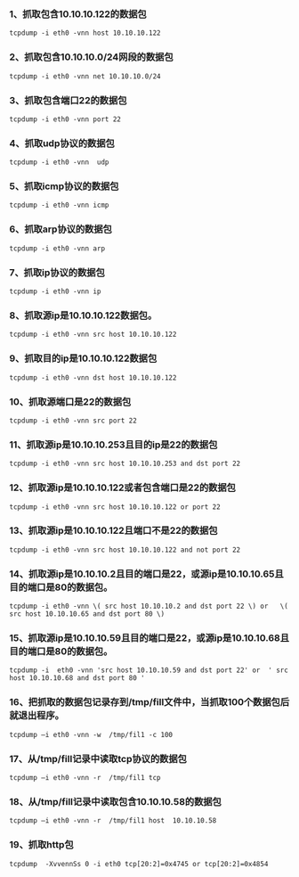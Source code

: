 ### 1、抓取包含10.10.10.122的数据包 
```
tcpdump -i eth0 -vnn host 10.10.10.122
```
### 2、抓取包含10.10.10.0/24网段的数据包
```
tcpdump -i eth0 -vnn net 10.10.10.0/24
```
### 3、抓取包含端口22的数据包
```
tcpdump -i eth0 -vnn port 22
```
### 4、抓取udp协议的数据包
```
tcpdump -i eth0 -vnn  udp
```
### 5、抓取icmp协议的数据包
```
tcpdump -i eth0 -vnn icmp
```
### 6、抓取arp协议的数据包
```
tcpdump -i eth0 -vnn arp
```
### 7、抓取ip协议的数据包
```
tcpdump -i eth0 -vnn ip
```
### 8、抓取源ip是10.10.10.122数据包。
```
tcpdump -i eth0 -vnn src host 10.10.10.122
```
### 9、抓取目的ip是10.10.10.122数据包
```
tcpdump -i eth0 -vnn dst host 10.10.10.122
```
### 10、抓取源端口是22的数据包
```
tcpdump -i eth0 -vnn src port 22
```
### 11、抓取源ip是10.10.10.253且目的ip是22的数据包
```
tcpdump -i eth0 -vnn src host 10.10.10.253 and dst port 22
```
### 12、抓取源ip是10.10.10.122或者包含端口是22的数据包
```
tcpdump -i eth0 -vnn src host 10.10.10.122 or port 22
```
### 13、抓取源ip是10.10.10.122且端口不是22的数据包
```
tcpdump -i eth0 -vnn src host 10.10.10.122 and not port 22
```
### 14、抓取源ip是10.10.10.2且目的端口是22，或源ip是10.10.10.65且目的端口是80的数据包。
```
tcpdump -i eth0 -vnn \( src host 10.10.10.2 and dst port 22 \) or   \( src host 10.10.10.65 and dst port 80 \)
```
### 15、抓取源ip是10.10.10.59且目的端口是22，或源ip是10.10.10.68且目的端口是80的数据包。
```
tcpdump -i  eth0 -vnn 'src host 10.10.10.59 and dst port 22' or  ' src host 10.10.10.68 and dst port 80 '
```
### 16、把抓取的数据包记录存到/tmp/fill文件中，当抓取100个数据包后就退出程序。
```
tcpdump –i eth0 -vnn -w  /tmp/fil1 -c 100
```
### 17、从/tmp/fill记录中读取tcp协议的数据包
```
tcpdump –i eth0 -vnn -r  /tmp/fil1 tcp
```
### 18、从/tmp/fill记录中读取包含10.10.10.58的数据包
```
tcpdump –i eth0 -vnn -r  /tmp/fil1 host  10.10.10.58
```
### 19、抓取http包
```
tcpdump  -XvvennSs 0 -i eth0 tcp[20:2]=0x4745 or tcp[20:2]=0x4854
```
